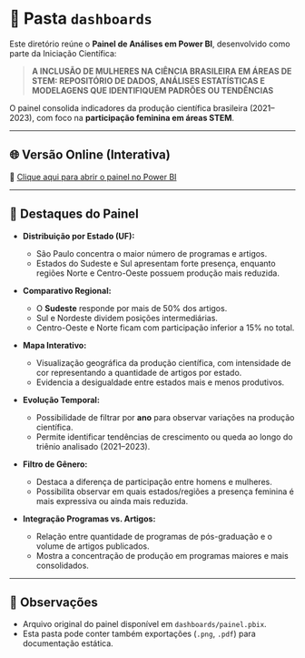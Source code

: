 # 📂 Pasta `dashboards`

Este diretório reúne o **Painel de Análises em Power BI**, desenvolvido como parte da Iniciação Científica:  
> **A INCLUSÃO DE MULHERES NA CIÊNCIA BRASILEIRA EM ÁREAS DE STEM: REPOSITÓRIO DE DADOS, ANÁLISES ESTATÍSTICAS E MODELAGENS QUE IDENTIFIQUEM PADRÕES OU TENDÊNCIAS**

O painel consolida indicadores da produção científica brasileira (2021–2023), com foco na **participação feminina em áreas STEM**.

---

## 🌐 Versão Online (Interativa)

🔗 [Clique aqui para abrir o painel no Power BI](https://app.powerbi.com/groups/me/reports/a76d7687-9fee-4eec-b6ab-676185c166bd/b65fad18172b98588cda?experience=power-bi)

---

## 🔎 Destaques do Painel
- **Distribuição por Estado (UF):**  
  - São Paulo concentra o maior número de programas e artigos.  
  - Estados do Sudeste e Sul apresentam forte presença, enquanto regiões Norte e Centro-Oeste possuem produção mais reduzida.  

- **Comparativo Regional:**  
  - O **Sudeste** responde por mais de 50% dos artigos.  
  - Sul e Nordeste dividem posições intermediárias.  
  - Centro-Oeste e Norte ficam com participação inferior a 15% no total.  

- **Mapa Interativo:**  
  - Visualização geográfica da produção científica, com intensidade de cor representando a quantidade de artigos por estado.  
  - Evidencia a desigualdade entre estados mais e menos produtivos.  

- **Evolução Temporal:**  
  - Possibilidade de filtrar por **ano** para observar variações na produção científica.  
  - Permite identificar tendências de crescimento ou queda ao longo do triênio analisado (2021–2023).  

- **Filtro de Gênero:**  
  - Destaca a diferença de participação entre homens e mulheres.  
  - Possibilita observar em quais estados/regiões a presença feminina é mais expressiva ou ainda mais reduzida.  

- **Integração Programas vs. Artigos:**  
  - Relação entre quantidade de programas de pós-graduação e o volume de artigos publicados.  
  - Mostra a concentração de produção em programas maiores e mais consolidados.  

---

## 📌 Observações
- Arquivo original do painel disponível em `dashboards/painel.pbix`.  
- Esta pasta pode conter também exportações (`.png`, `.pdf`) para documentação estática.  
